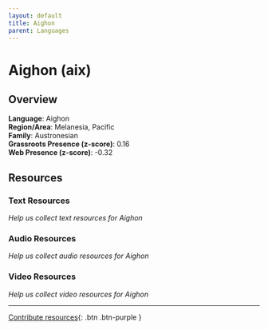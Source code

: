 ```yaml
---
layout: default
title: Aighon
parent: Languages
---
```


# Aighon (aix)

## Overview

**Language**: Aighon  
**Region/Area**: Melanesia, Pacific  
**Family**: Austronesian  
**Grassroots Presence (z-score)**: 0.16  
**Web Presence (z-score)**: -0.32  

## Resources

### Text Resources
*Help us collect text resources for Aighon*

### Audio Resources
*Help us collect audio resources for Aighon*

### Video Resources
*Help us collect video resources for Aighon*

---

[Contribute resources](https://forms.office.com/e/1SfLJx3u1r){: .btn .btn-purple }
